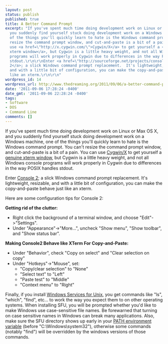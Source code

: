 ```yaml
---
layout: post
status: publish
published: true
title: A Better Command Prompt
excerpt: "If you've spent much time doing development work on Linux or Max OS X, and
  you suddenly find yourself stuck doing development work on a Windows machine, one
  of the things you'll quickly learn to hate is the Windows command prompt.  You can't
  resize the command prompt window, and cut-and-paste is a bit of a pain.  You can
  use <a href=\"http://x.cygwin.com/\">Cygwin/X</a> to get yourself a <a href=\"http://www.zieg.com/faqs/cygwin/#cygwin_rxvt\">genuine
  xterm window</a>, but Cygwin is a little heavy weight, and not all Windows console
  programs will work properly in Cygwin due to differences in the way POSIX handles
  stdout.\r\n\r\nEnter <a href=\"http://sourceforge.net/projects/console/\">Console
  2</a>; a slick Windows command prompt replacement.  It's lightweight, resizable,
  and with a little bit of configuration, you can make the copy-and-paste behave just
  like an xterm.\r\n\r\n"
wordpress_id: 14
wordpress_url: http://www.thedreaming.org/2011/09/06/a-better-command-prompt/
date: '2011-09-06 17:28:24 -0400'
date_gmt: '2011-09-06 22:28:24 -0400'
tags:
- Software
- DOS
- Command Line
comments: []
---
```

<p>If you've spent much time doing development work on Linux or Max OS X, and you suddenly find yourself stuck doing development work on a Windows machine, one of the things you'll quickly learn to hate is the Windows command prompt.  You can't resize the command prompt window, and cut-and-paste is a bit of a pain.  You can use <a href="http://x.cygwin.com/">Cygwin/X</a> to get yourself a <a href="http://www.zieg.com/faqs/cygwin/#cygwin_rxvt">genuine xterm window</a>, but Cygwin is a little heavy weight, and not all Windows console programs will work properly in Cygwin due to differences in the way POSIX handles stdout.</p>
<p>Enter <a href="http://sourceforge.net/projects/console/">Console 2</a>; a slick Windows command prompt replacement.  It's lightweight, resizable, and with a little bit of configuration, you can make the copy-and-paste behave just like an xterm.</p>
<p><a id="more"></a><a id="more-14"></a></p>
<p>Here are some configuration tips for Console 2:</p>
<p><strong>Getting rid of the clutter:</strong></p>
<ul>
<li>Right click the background of a terminal window, and choose "Edit"->"Settings".</li>
<li>Under "Appearance"->"More...", uncheck "Show menu", "Show toolbar", and "Show status bar".</li>
</ul>
<p><strong>Making Console2 Behave like XTerm For Copy-and-Paste:</strong></p>
<ul>
<li>Under "Behavior", check "Copy on select" and "Clear selection on copy"</li>
<li>Under "Hotkeys"->"Mouse", set:
<ul>
<li>"Copy/clear selection" to "None"</li>
<li>"Select text" to "Left"</li>
<li>"Paste test" to "Middle"</li>
<li>"Context menu" to "Right"</li>
</ul>
</li>
</ul>
<p>Finally, if you install <a href="http://www.microsoft.com/download/en/details.aspx?id=274">Windows Services for Unix</a>, you get commands like "ls", "which", "find", etc... to work the way you expect them to on other operating systems.  When installing SFU, you will be prompted whether you'd like to make Windows use case-sensitive file names.  Be forewarned that turning on case sensitive names in Windows can break many applications.  Also, make sure the SFU directory shows up early in your <a href="http://geekswithblogs.net/renso/archive/2009/10/21/how-to-set-the-windows-path-in-windows-7.aspx">PATH environment variable</a> (before "C:\Windows\system32"), otherwise some commands (notably "find") will be overridden by the windows versions of those commands.</p>
